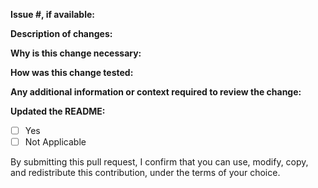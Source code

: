 **Issue #, if available:**

**Description of changes:**

**Why is this change necessary:**

**How was this change tested:**

**Any additional information or context required to review the change:**

**Updated the README:**
- [ ] Yes
- [ ] Not Applicable

By submitting this pull request, I confirm that you can use, modify, copy, and redistribute this contribution, under the terms of your choice.
